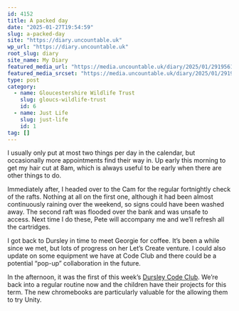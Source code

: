 ```yaml
---
id: 4152
title: A packed day
date: "2025-01-27T19:54:59"
slug: a-packed-day
site: "https://diary.uncountable.uk"
wp_url: "https://diary.uncountable.uk"
root_slug: diary
site_name: My Diary
featured_media_url: "https://media.uncountable.uk/diary/2025/01/29195611/IMG20250127085841.webp"
featured_media_srcset: "https://media.uncountable.uk/diary/2025/01/29195611/IMG20250127085841-300x169.webp 300w, https://media.uncountable.uk/diary/2025/01/29195611/IMG20250127085841-1024x576.webp 1024w, https://media.uncountable.uk/diary/2025/01/29195611/IMG20250127085841-150x150.webp 150w, https://media.uncountable.uk/diary/2025/01/29195611/IMG20250127085841-640x360.webp 640w, https://media.uncountable.uk/diary/2025/01/29195611/IMG20250127085841.webp 2000w"
type: post
category:
  - name: Gloucestershire Wildlife Trust
    slug: gloucs-wildlife-trust
    id: 6
  - name: Just Life
    slug: just-life
    id: 1
tag: []
---
```



<p>I usually only put at most two things per day in the calendar, but occasionally more appointments find their way in.  Up early this morning to get my hair cut at 8am, which is always useful to be early when there are other things to do.</p>



<p>Immediately after, I headed over to the Cam for the regular fortnightly check of the rafts.  Nothing at all on the first one, although it had been almost continuously raining over the weekend, so signs could have been washed away.  The second raft was flooded over the bank and was unsafe to access.  Next time I do these, Pete will accompany me and we&#8217;ll refresh all the cartridges.</p>



<p>I got back to Dursley in time to meet Georgie for coffee.  It&#8217;s been a while since we met, but lots of progress on her Let&#8217;s Create venture.  I could also update on some equipment we have at Code Club and there could be a potential &#8220;pop-up&#8221; collaboration in the future.</p>



<p>In the afternoon, it was the first of this week&#8217;s <a href="https://www.facebook.com/dursleycodeclub">Dursley Code Club</a>.  We&#8217;re back into a regular routine now and the children have their projects for this term.  The new chromebooks are particularly valuable for the allowing them to try Unity.</p>

